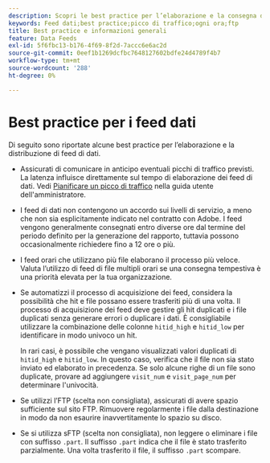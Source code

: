 ```yaml
---
description: Scopri le best practice per l’elaborazione e la consegna di feed di dati in Analytics.
keywords: Feed dati;best practice;picco di traffico;ogni ora;ftp
title: Best practice e informazioni generali
feature: Data Feeds
exl-id: 5f6fbc13-b176-4f69-8f2d-7accc6e6ac2d
source-git-commit: 0eef1b1269dcfbc7648127602bdfe24d4789f4b7
workflow-type: tm+mt
source-wordcount: '288'
ht-degree: 0%

---
```


# Best practice per i feed dati

Di seguito sono riportate alcune best practice per l’elaborazione e la distribuzione di feed di dati.

* Assicurati di comunicare in anticipo eventuali picchi di traffico previsti. La latenza influisce direttamente sul tempo di elaborazione dei feed di dati. Vedi [Pianificare un picco di traffico](/help/admin/admin/c-manage-report-suites/c-edit-report-suites/c-traffic-management/t-traffic-schedule-spike.md) nella guida utente dell&#39;amministratore.

* I feed di dati non contengono un accordo sui livelli di servizio, a meno che non sia esplicitamente indicato nel contratto con Adobe. I feed vengono generalmente consegnati entro diverse ore dal termine del periodo definito per la generazione del rapporto, tuttavia possono occasionalmente richiedere fino a 12 ore o più.

* I feed orari che utilizzano più file elaborano il processo più veloce. Valuta l’utilizzo di feed di file multipli orari se una consegna tempestiva è una priorità elevata per la tua organizzazione.

* Se automatizzi il processo di acquisizione dei feed, considera la possibilità che hit e file possano essere trasferiti più di una volta. Il processo di acquisizione dei feed deve gestire gli hit duplicati e i file duplicati senza generare errori o duplicare i dati. È consigliabile utilizzare la combinazione delle colonne `hitid_high` e `hitid_low` per identificare in modo univoco un hit.

  In rari casi, è possibile che vengano visualizzati valori duplicati di `hitid_high` e `hitid_low`. In questo caso, verifica che il file non sia stato inviato ed elaborato in precedenza. Se solo alcune righe di un file sono duplicate, provare ad aggiungere `visit_num` e `visit_page_num` per determinare l&#39;univocità.

* Se utilizzi l’FTP (scelta non consigliata), assicurati di avere spazio sufficiente sul sito FTP. Rimuovere regolarmente i file dalla destinazione in modo da non esaurire inavvertitamente lo spazio su disco.

* Se si utilizza sFTP (scelta non consigliata), non leggere o eliminare i file con suffisso `.part`. Il suffisso `.part` indica che il file è stato trasferito parzialmente. Una volta trasferito il file, il suffisso `.part` scompare.